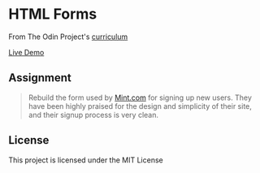 # HTML Forms

From The Odin Project's [curriculum](https://www.theodinproject.com/paths/full-stack-javascript/courses/html-and-css/lessons/html-forms)

[Live Demo]()

## Assignment

> Rebuild the form used by [Mint.com](http://www.mint.com/) for signing up new users. They have been highly praised for the design and simplicity of their site, and their signup process is very clean.

## License

This project is licensed under the MIT License
